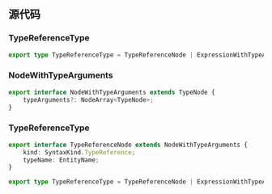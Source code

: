 

## 源代码
### TypeReferenceType
```ts
export type TypeReferenceType = TypeReferenceNode | ExpressionWithTypeArguments;
```
### NodeWithTypeArguments
```ts
export interface NodeWithTypeArguments extends TypeNode {
    typeArguments?: NodeArray<TypeNode>;
}
```

### TypeReferenceType

```ts
export interface TypeReferenceNode extends NodeWithTypeArguments {
    kind: SyntaxKind.TypeReference;
    typeName: EntityName;
}

export type TypeReferenceType = TypeReferenceNode | ExpressionWithTypeArguments;
```
